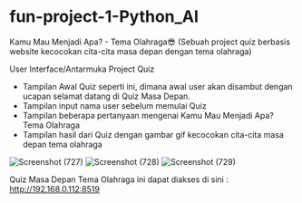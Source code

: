 # fun-project-1-Python_AI

Kamu Mau Menjadi Apa? - Tema Olahraga😎
(Sebuah project quiz berbasis website kecocokan cita-cita masa depan dengan tema olahraga)

User Interface/Antarmuka Project Quiz 
- Tampilan Awal Quiz seperti ini, dimana awal user akan disambut dengan ucapan selamat datang di Quiz Masa Depan.
- Tampilan input nama user sebelum memulai Quiz
- Tampilan beberapa pertanyaan mengenai Kamu Mau Menjadi Apa? Tema Olahraga
- Tampilan hasil dari Quiz dengan gambar gif kecocokan cita-cita masa depan tema olahraga
  
![Screenshot (727)](https://github.com/user-attachments/assets/5c452381-45a5-4e1d-86de-976743c993d5)
![Screenshot (728)](https://github.com/user-attachments/assets/ff2ef9b6-36c5-4191-b252-b1bec7fd96cb)
![Screenshot (729)](https://github.com/user-attachments/assets/09ef1f00-ac14-48bf-a664-734a71a94382)

Quiz Masa Depan Tema Olahraga ini dapat diakses di sini : http://192.168.0.112:8519
